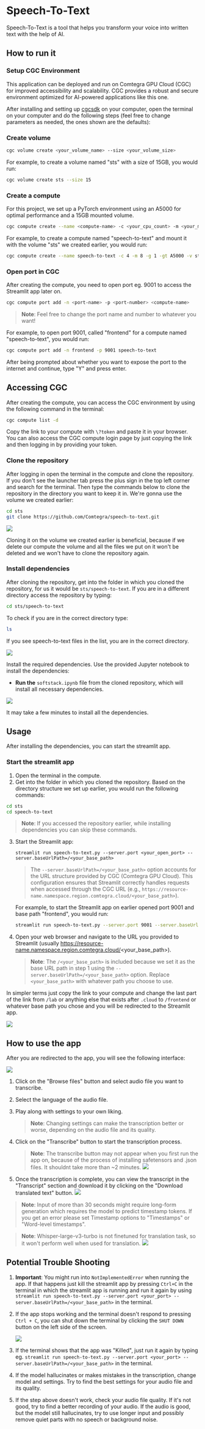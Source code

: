 # Speech-To-Text

Speech-To-Text is a tool that helps you transform your voice into written text with the help of AI.

## How to run it

### Setup CGC Environment

This application can be deployed and run on Comtegra GPU Cloud (CGC) for improved accessibility and scalability. CGC provides a robust and secure environment optimized for AI-powered applications like this one.

After installing and setting up [cgcsdk](https://docs.cgc.comtegra.cloud/Getting%20Started/installation) on your computer, open the terminal on your computer and do the following steps (feel free to change parameters as needed, the ones shown are the defaults):

### Create volume
```bash
cgc volume create <your_volume_name> --size <your_volume_size>
```

For example, to create a volume named "sts" with a size of 15GB, you would run:
```bash
cgc volume create sts --size 15
```

### Create a compute
For this project, we set up a PyTorch environment using an A5000 for optimal performance and a 15GB mounted volume.
```bash
cgc compute create --name <compute-name> -c <your_cpu_count> -m <your_memory_size> -g <your_gpu_count> -gt <your_gpu_type> -v <your_volume_name> <your_base_image>
```
For example, to create a compute named "speech-to-text" and mount it with the volume "sts" we created earlier, you would run:
```bash
cgc compute create --name speech-to-text -c 4 -m 8 -g 1 -gt A5000 -v sts nvidia-pytorch
```
 

### Open port in CGC
After creating the compute, you need to open port eg. 9001 to access the Streamlit app later on.
```bash
cgc compute port add -n <port-name> -p <port-number> <compute-name>
```

> **Note**: Feel free to change the port name and number to whatever you want!

For example, to open port 9001, called "frontend" for a compute named "speech-to-text", you would run:

```bash
cgc compute port add -n frontend -p 9001 speech-to-text
```
After being prompted about whether you want to expose the port to the internet and continue, type "Y" and press enter.

## Accessing CGC
After creating the compute, you can access the CGC environment by using the following command in the terminal:
```bash
cgc compute list -d
```
Copy the link to your compute with `\?token` and paste it in your browser. You can also access the CGC compute login page by just copying the link and then logging in by providing your token.

### Clone the repository
After logging in open the terminal in the compute and clone the repository. If you don't see the launcher tab press the plus sign in the top left corner and search for the terminal. Then type the commands below to clone the repository in the directory you want to keep it in. We're gonna use the volume we created earlier:

```bash
cd sts
git clone https://github.com/Comtegra/speech-to-text.git
```
![](./media/UseCase_3.png)

Cloning it on the volume we created earlier is beneficial, because if we delete our compute the volume and all the files we put on it won't be deleted and we won't have to clone the repository again.

### Install dependencies
After cloning the repository, get into the folder in which you cloned the repository, for us it would be `sts/speech-to-text`. If you are in a different directory access the repository by typing:

```bash
cd sts/speech-to-text
```

To check if you are in the correct directory type:

```bash
ls
```

If you see speech-to-text files in the list, you are in the correct directory.

![](./media/UseCase_5.png)

Install the required dependencies. Use the provided Jupyter notebook to install the dependencies:

- **Run the** `softstack.ipynb` file from the cloned repository, which will install all necessary dependencies.

![](./media/UseCase_1.png)

It may take a few minutes to install all the dependencies.

## Usage
After installing the dependencies, you can start the streamlit app.

### Start the streamlit app
1. Open the terminal in the compute.
2. Get into the folder in which you cloned the repository. Based on the directory structure we set up earlier, you would run the following commands:
```bash
cd sts
cd speech-to-text
```
   > **Note**: If you accessed the repository earlier, while installing dependencies you can skip these commands.

3. Start the Streamlit app:
   ```
   streamlit run speech-to-text.py --server.port <your_open_port> --server.baseUrlPath=/<your_base_path>
   ```
   > The `--server.baseUrlPath=/<your_base_path>` option accounts for the URL structure provided by CGC (Comtegra GPU Cloud). This configuration ensures that Streamlit correctly handles requests when accessed through the CGC URL (e.g., `https://resource-name.namespace.region.comtegra.cloud/<your_base_path>`).

   For example, to start the Streamlit app on earlier opened port 9001 and base path "frontend", you would run:
   ```bash
   streamlit run speech-to-text.py --server.port 9001 --server.baseUrlPath=/frontend
   ```

4. Open your web browser and navigate to the URL you provided to Streamlit (usually https://resource-name.namespace.region.comtegra.cloud/<your_base_path>).

   > **Note**: The `/<your_base_path>` is included because we set it as the base URL path in step 1 using the `--server.baseUrlPath=/<your_base_path>` option. Replace `<your_base_path>` with whatever path you choose to use.

In simpler terms just copy the link to your compute and change the last part of the link from `/lab` or anything else that exists after `.cloud` to `/frontend` or whatever base path you chose and you will be redirected to the Streamlit app.

![](./media/UseCase_4.png)

## How to use the app
After you are redirected to the app, you will see the following interface:

![](./media/UseCase_2.png)

1. Click on the "Browse files" button and select audio file you want to transcribe.

2. Select the language of the audio file. 

3. Play along with settings to your own liking.
   > **Note**: Changing settings can make the transcription better or worse, depending on the audio file and its quality.

4. Click on the "Transcribe" button to start the transcription process.
   > **Note**: The transcribe button may not appear when you first run the app on, because of the process of installing safetensors and .json files. It shouldnt take more than ~2 minutes.
   ![](./media/UseCase_6.png)

5. Once the transcription is complete, you can view the transcript in the "Transcript" section and download it by clicking on the "Download translated text" button.
![](./media/UseCase_8.png)

> **Note**: Input of more than 30 seconds might require long-form generation which requires the model to predict timestamp tokens. If you get an error please set Timestamp options to "Timestamps" or "Word-level timestamps".

> **Note**: Whisper-large-v3-turbo is not finetuned for translation task, so it won't perform well when used for translation.
![](./media/UseCase_9.png)


## Potential Trouble Shooting
1. **Important**: You might run into `NotImplementedError` when running the app. If that happens just kill the streamlit app by pressing `Ctrl+C` in the terminal in which the streamlit app is running and run it again by using `streamlit run speech-to-text.py --server.port <your_port> --server.baseUrlPath=/<your_base_path>` in the terminal.

2. If the app stops working and the terminal doesn't respond to pressing `Ctrl + C`, you can shut down the terminal by clicking the `SHUT DOWN` button on the left side of the screen.

   ![](./media/UseCase_7.png)

3. If the terminal shows that the app was "Killed", just run it again by typing eg. `streamlit run speech-to-text.py --server.port <your_port> --server.baseUrlPath=/<your_base_path>` in the terminal.

4. If the model hallucinates or makes mistakes in the transcription, change model and settings. Try to find the best settings for your audio file and its quality.

5. If the step above doesn't work, check your audio file quality. If it's not good, try to find a better recording of your audio. If the audio is good, but the model still hallucinates, try to use longer input and possibly remove quiet parts with no speech or background noise.

